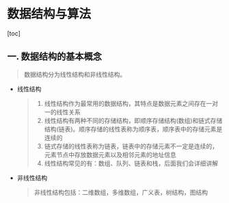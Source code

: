 # 数据结构与算法

[toc]

## 一. 数据结构的基本概念

> 数据结构分为线性结构和非线性结构。

- 线性结构

  > 1. 线性结构作为最常用的数据结构，其特点是数据元素之间存在一对一的线性关系
  > 2. 线性结构有两种不同的存储结构，即顺序存储结构(数组)和链式存储结构(链表)。顺序存储的线性表称为顺序表，顺序表中的存储元素是连续的
  > 3. 链式存储的线性表称为链表，链表中的存储元素不一定是连续的，元素节点中存放数据元素以及相邻元素的地址信息
  > 4. 线性结构常见的有：数组、队列、链表和栈，后面我们会详细讲解

- 非线性结构

  > 非线性结构包括：二维数组，多维数组，广义表，树结构，图结构